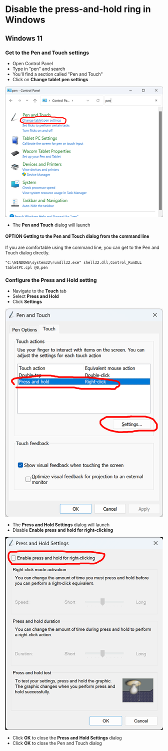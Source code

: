 # Disable the press-and-hold ring in Windows

## Windows 11

### Get to the Pen and Touch settings

* Open Control Panel
* Type in "pen" and search
* You'll find a section called "Pen and Touch"
* Click on **Change tablet pen settings**

![](<../../.gitbook/assets/image (342).png>)



* The **Pen and Touch** dialog will launch

#### OPTION Getting to the Pen and Touch dialog from the command line

If you are comfortable using the command line, you can get to the Pen and Touch dialog directly.

```
"C:\WINDOWS\system32\rundll32.exe" shell32.dll,Control_RunDLL TabletPC.cpl @0,pen
```

### Configure the Press and Hold setting

* Navigate to the **Touch** tab
* Select **Press and Hold**
* Click **Settings**

![](<../../.gitbook/assets/image (384).png>)

* The **Press and Hold Settings** dialog will launch
* Disable **Enable press and hold for right-clicking**

![](<../../.gitbook/assets/image (318).png>)

* Click **OK** to close the **Press and Hold Settings** dialog
* Click **OK** to close the Pen and Touch dialog
